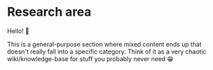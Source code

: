 # Research area

Hello! 👋

This is a general-purpose section where mixed content ends up that doesn't really fall into a specific category. Think of it as a very chaotic wiki/knowledge-base for stuff you probably never need 😁
